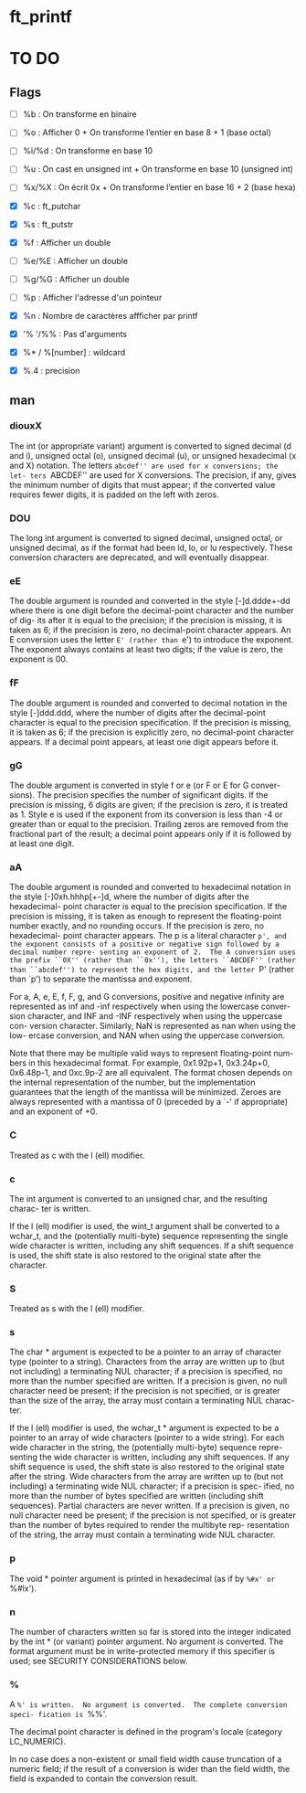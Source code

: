 # ft_printf

# TO DO
## Flags
- [ ] %b : On transforme en binaire
- [ ] %o : Afficher 0 + On transforme l’entier en base 8 + 1 (base octal)
- [ ] %i/%d : On transforme en base 10
- [ ] %u : On cast en unsigned int + On transforme en base 10 (unsigned int)
- [ ] %x/%X : On écrit 0x + On transforme l’entier en base 16 + 2 (base hexa)
- [x] %c : ft_putchar
- [x] %s : ft_putstr
- [x] %f : Afficher un double
- [ ] %e/%E : Afficher un double
- [ ] %g/%G : Afficher un double
- [ ] %p : Afficher l'adresse d'un pointeur
- [x] %n : Nombre de caractères affficher par printf

- [x] '% '/%% : Pas d'arguments
- [x] %* / %[number] : wildcard
- [x] %.4 : precision

## man

### diouxX
The int (or appropriate variant) argument is converted to signed decimal (d
and i), unsigned octal (o), unsigned decimal (u), or unsigned hexadecimal (x
and X) notation.  The letters ``abcdef'' are used for x conversions; the let-
ters ``ABCDEF'' are used for X conversions.  The precision, if any, gives the
minimum number of digits that must appear; if the converted value requires
fewer digits, it is padded on the left with zeros.

### DOU
The long int argument is converted to signed decimal, unsigned octal, or
unsigned decimal, as if the format had been ld, lo, or lu respectively.
These conversion characters are deprecated, and will eventually disappear.

### eE
The double argument is rounded and converted in the style [-]d.ddde+-dd where
there is one digit before the decimal-point character and the number of dig-
its after it is equal to the precision; if the precision is missing, it is
taken as 6; if the precision is zero, no decimal-point character appears.  An
E conversion uses the letter `E' (rather than `e') to introduce the exponent.
The exponent always contains at least two digits; if the value is zero, the
exponent is 00.

### fF
The double argument is rounded and converted to decimal notation in the style
[-]ddd.ddd, where the number of digits after the decimal-point character is
equal to the precision specification.  If the precision is missing, it is
taken as 6; if the precision is explicitly zero, no decimal-point character
appears.  If a decimal point appears, at least one digit appears before it.

### gG
The double argument is converted in style f or e (or F or E for G conver-
sions).  The precision specifies the number of significant digits.  If the
precision is missing, 6 digits are given; if the precision is zero, it is
treated as 1.  Style e is used if the exponent from its conversion is less
than -4 or greater than or equal to the precision.  Trailing zeros are
removed from the fractional part of the result; a decimal point appears only
if it is followed by at least one digit.

### aA
The double argument is rounded and converted to hexadecimal notation in the
style [-]0xh.hhhp[+-]d, where the number of digits after the hexadecimal-
point character is equal to the precision specification.  If the precision is
missing, it is taken as enough to represent the floating-point number
exactly, and no rounding occurs.  If the precision is zero, no hexadecimal-
point character appears.  The p is a literal character `p', and the exponent
consists of a positive or negative sign followed by a decimal number repre-
senting an exponent of 2.  The A conversion uses the prefix ``0X'' (rather
than ``0x''), the letters ``ABCDEF'' (rather than ``abcdef'') to represent
the hex digits, and the letter `P' (rather than `p') to separate the mantissa
and exponent.

For a, A, e, E, f, F, g, and G conversions, positive and negative infinity
are represented as inf and -inf respectively when using the lowercase conver-
sion character, and INF and -INF respectively when using the uppercase con-
version character.  Similarly, NaN is represented as nan when using the low-
ercase conversion, and NAN when using the uppercase conversion.

Note that there may be multiple valid ways to represent floating-point num-
bers in this hexadecimal format.  For example, 0x1.92p+1, 0x3.24p+0,
0x6.48p-1, and 0xc.9p-2 are all equivalent.  The format chosen depends on the
internal representation of the number, but the implementation guarantees that
the length of the mantissa will be minimized.  Zeroes are always represented
with a mantissa of 0 (preceded by a `-' if appropriate) and an exponent of
+0.

### C
Treated as c with the l (ell) modifier.

### c
The int argument is converted to an unsigned char, and the resulting charac-
ter is written.

If the l (ell) modifier is used, the wint_t argument shall be converted to a
wchar_t, and the (potentially multi-byte) sequence representing the single
wide character is written, including any shift sequences.  If a shift
sequence is used, the shift state is also restored to the original state
after the character.

### S
Treated as s with the l (ell) modifier.

### s
The char * argument is expected to be a pointer to an array of character type
(pointer to a string).  Characters from the array are written up to (but not
including) a terminating NUL character; if a precision is specified, no more
than the number specified are written.  If a precision is given, no null
character need be present; if the precision is not specified, or is greater
than the size of the array, the array must contain a terminating NUL charac-
ter.

If the l (ell) modifier is used, the wchar_t * argument is expected to be a
pointer to an array of wide characters (pointer to a wide string).  For each
wide character in the string, the (potentially multi-byte) sequence repre-
senting the wide character is written, including any shift sequences.  If any
shift sequence is used, the shift state is also restored to the original
state after the string.  Wide characters from the array are written up to
(but not including) a terminating wide NUL character; if a precision is spec-
ified, no more than the number of bytes specified are written (including
shift sequences).  Partial characters are never written.  If a precision is
given, no null character need be present; if the precision is not specified,
or is greater than the number of bytes required to render the multibyte rep-
resentation of the string, the array must contain a terminating wide NUL
character.

### p
The void * pointer argument is printed in hexadecimal (as if by `%#x' or
`%#lx').

### n
The number of characters written so far is stored into the integer indicated
by the int * (or variant) pointer argument.  No argument is converted.  The
format argument must be in write-protected memory if this specifier is used;
see SECURITY CONSIDERATIONS below.

### %
A `%' is written.  No argument is converted.  The complete conversion speci-
fication is `%%'.

The decimal point character is defined in the program's locale (category LC_NUMERIC).

In no case does a non-existent or small field width cause truncation of a numeric
field; if the result of a conversion is wider than the field width, the field is
expanded to contain the conversion result.
